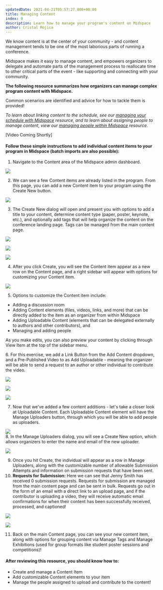 ```yaml
---
updatedDate: 2021-04-21T05:57:27.000+00:00
title: Managing Content
index: 0
description: Learn how to manage your program's content on Midspace
author: Cristal Mojica
---
```


We know content is at the center of your community - and content management tends to be one of the most laborious parts of running a conference.

Midspace makes it easy to manage content, and empowers organizers to delegate and automate parts of the management process to reallocate time to other critical parts of the event - like supporting and connecting with your community.

**The following resource summarizes how organizers can manage complex program content with Midspace.**

Common scenarios are identified and advice for how to tackle them is provided!

_To learn about linking content to the schedule, see our_ [_managing your schedule with Midspace_](https://midspace.app/resources/schedule) _resource, and to learn about assigning people to manage content, view our_ [_managing people within Midspace_](https://midspace.app/resources/people) _resource._

\[Video Coming Shortly\]

#### Follow these simple instructions to add individual content items to your program in Midspace (batch imports are also possible):

1. Navigate to the Content area of the Midspace admin dashboard.

![](/images/content-1.jpg)

2. We can see a few Content items are already listed in the program. From this page, you can add a new Content item to your program using the Create New button.

![](/images/content-2.jpg)

3. The Create New dialog will open and present you with options to add a title to your content, determine content type (paper, poster, keynote, etc.), and optionally add tags that will help organize the content on the conference landing page. Tags can be managed from the main content page.

![](/images/content-3.jpg)

![](/images/content-4.jpg)

![](/images/content-5-tags.jpg)

4. After you click Create, you will see the Content item appear as a new row on the Content page, and a right sidebar will appear with options for customizing your Content item.

![](/images/content-6-sidebar.jpg)

5. Options to customize the Content item include:

- Adding a discussion room
- Adding Content elements (files, videos, links, and more) that can be directly added to the item as an organizer from within Midspace
- Adding Uploadable Content (elements that can be delegated externally to authors and other contributors), and
- Managing and adding people

As you make edits, you can also preview your content by clicking through View Item at the top of the sidebar menu.

6\. For this exercise, we add a Link Button from the Add Content dropdown, and a Pre-Published Video to as Add Uploadable - meaning the organizer will be able to send a request to an author or other individual to contribute the video.

![](/images/content-8-add-content.jpg)

![](/images/content-9-uploadable.jpg)

![](/images/content-10-uploaders.jpg)

7. Now that we've added a few content additions - let's take a closer look at Uploadable Content. Each Uploadable Content element will have the Manage Uploaders button, through which you will be able to add people as uploaders.

![](/images/content-11-manage-uploaders.jpg)  
8\. In the Manage Uploaders dialog, you will see a Create New option, which allows organizers to enter the name and email of the new uploader.

![](/images/content-12-add-uploaders.jpg)

9.  Once you hit Create, the individual will appear as a row in Manage Uploaders, along with the customizable number of allowable Submission Attempts and information on submission requests that have been sent.
10. **Requests for Submission:** Here we can see that Jenny Smith has received 0 submission requests. Requests for submission are managed from the main content page and can be sent in bulk. Requests go out in the form of an email with a direct link to an upload page, and if the contributor is uploading a video, they will receive automatic email confirmations for when their content has been successfully received, processed, and captioned!

![](/images/content-13-jenny.jpg)

![](/images/content-14-main.jpg)

11. Back on the main Content page, you can see your new content item, along with options for grouping content via Manage Tags and Manage Exhibitions (used for group formats like student poster sessions and competitions)!

#### After reviewing this resource, you should know how to:

- Create and manage a Content Item
- Add customizable Content elements to your item
- Manage the people assigned to upload and contribute to the content!
